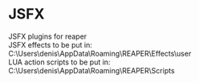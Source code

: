# JSFX
JSFX plugins for reaper   
JSFX effects to be put in: C:\Users\denis\AppData\Roaming\REAPER\Effects\user   
LUA action scripts to be put in: C:\Users\denis\AppData\Roaming\REAPER\Scripts   

